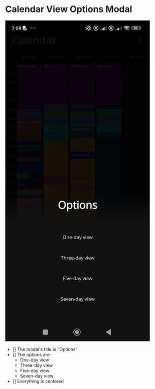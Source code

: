 # Calendar View Options Modal

![screenshot](images/calendar-screen-select-nb-days-viewed-modal.jpeg)

- [] The modal's title is "Options"
- [] The options are:
  - One-day view
  - Three-day view
  - Five-day view
  - Seven-day view
- [] Everything is centered
